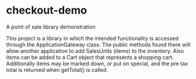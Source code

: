 # checkout-demo
A point of sale library demonstration

This project is a library in which the intended functionality is accessed
through the ApplicationGateway class. The public methods found there 
will allow another application to add SalesUnits (items) to the inventory.
Also items can be added to a Cart object that represents a shopping cart.
Additionally items may be marked down, or put on special, and the pre
tax total is returned when getTotal() is called. 
